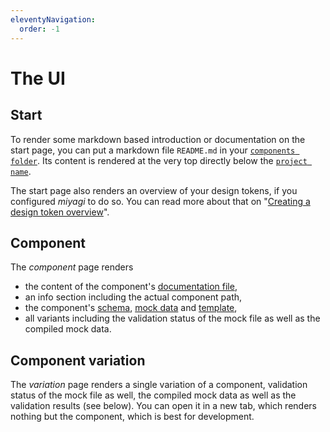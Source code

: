 ```yaml
---
eleventyNavigation:
  order: -1
---
```


# The UI

## Start

To render some markdown based introduction or documentation on the start page, you can put a markdown file `README.md` in your [`components folder`](/configuration/options#components). Its content is rendered at the very top directly below the [`project name`](/configuration/options#projectname).

The start page also renders an overview of your design tokens, if you configured _miyagi_ to do so. You can read more about that on "[Creating a design token overview](/how-to/creating-a-design-token-overview/)".

## Component

The _component_ page renders

- the content of the component's [documentation file](/component-files/documentation),
- an info section including the actual component path,
- the component's [schema](/component-files/schema), [mock data](/component-files/mocks) and [template](/component-files/template),
- all variants including the validation status of the mock file as well as the compiled mock data.

## Component variation

The _variation_ page renders a single variation of a component, validation status of the mock file as well, the compiled mock data as well as the validation results (see below). You can open it in a new tab, which renders nothing but the component, which is best for development.
